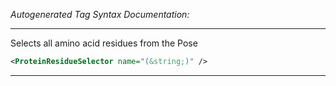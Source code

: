 <!-- THIS IS AN AUTOGENERATED FILE: Don't edit it directly, instead change the schema definition in the code itself. -->

_Autogenerated Tag Syntax Documentation:_

---
Selects all amino acid residues from the Pose

```xml
<ProteinResidueSelector name="(&string;)" />
```



---
